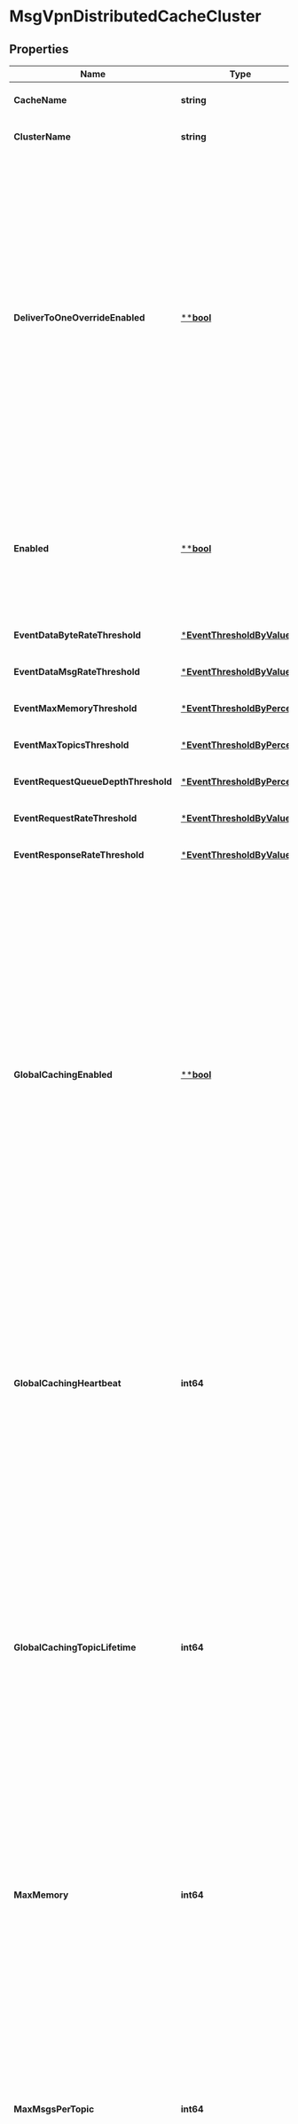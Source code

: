 # MsgVpnDistributedCacheCluster

## Properties
Name | Type | Description | Notes
------------ | ------------- | ------------- | -------------
**CacheName** | **string** | The name of the Distributed Cache. | [optional] [default to null]
**ClusterName** | **string** | The name of the Cache Cluster. | [optional] [default to null]
**DeliverToOneOverrideEnabled** | [****bool**](*bool.md) | Enable or disable deliver-to-one override for the Cache Cluster. Modifying this attribute while the object (or the relevant part of the object) is administratively enabled may be service impacting as enabled will be temporarily set to false to apply the change. Changes to this attribute are synchronized to HA mates and replication sites via config-sync. The default value is &#x60;true&#x60;. | [optional] [default to null]
**Enabled** | [****bool**](*bool.md) | Enable or disable the Cache Cluster. Changes to this attribute are synchronized to HA mates and replication sites via config-sync. The default value is &#x60;false&#x60;. | [optional] [default to null]
**EventDataByteRateThreshold** | [***EventThresholdByValue**](EventThresholdByValue.md) |  | [optional] [default to null]
**EventDataMsgRateThreshold** | [***EventThresholdByValue**](EventThresholdByValue.md) |  | [optional] [default to null]
**EventMaxMemoryThreshold** | [***EventThresholdByPercent**](EventThresholdByPercent.md) |  | [optional] [default to null]
**EventMaxTopicsThreshold** | [***EventThresholdByPercent**](EventThresholdByPercent.md) |  | [optional] [default to null]
**EventRequestQueueDepthThreshold** | [***EventThresholdByPercent**](EventThresholdByPercent.md) |  | [optional] [default to null]
**EventRequestRateThreshold** | [***EventThresholdByValue**](EventThresholdByValue.md) |  | [optional] [default to null]
**EventResponseRateThreshold** | [***EventThresholdByValue**](EventThresholdByValue.md) |  | [optional] [default to null]
**GlobalCachingEnabled** | [****bool**](*bool.md) | Enable or disable global caching for the Cache Cluster. When enabled, the Cache Instances will fetch topics from remote Home Cache Clusters when requested, and subscribe to those topics to cache them locally. When disabled, the Cache Instances will remove all subscriptions and cached messages for topics from remote Home Cache Clusters. Changes to this attribute are synchronized to HA mates and replication sites via config-sync. The default value is &#x60;false&#x60;. | [optional] [default to null]
**GlobalCachingHeartbeat** | **int64** | The heartbeat interval, in seconds, used by the Cache Instances to monitor connectivity with the remote Home Cache Clusters. Changes to this attribute are synchronized to HA mates and replication sites via config-sync. The default value is &#x60;3&#x60;. | [optional] [default to null]
**GlobalCachingTopicLifetime** | **int64** | The topic lifetime, in seconds. If no client requests are received for a given global topic over the duration of the topic lifetime, then the Cache Instance will remove the subscription and cached messages for that topic. A value of 0 disables aging. Changes to this attribute are synchronized to HA mates and replication sites via config-sync. The default value is &#x60;3600&#x60;. | [optional] [default to null]
**MaxMemory** | **int64** | The maximum memory usage, in megabytes (MB), for each Cache Instance in the Cache Cluster. Changes to this attribute are synchronized to HA mates and replication sites via config-sync. The default value is &#x60;2048&#x60;. | [optional] [default to null]
**MaxMsgsPerTopic** | **int64** | The maximum number of messages per topic for each Cache Instance in the Cache Cluster. When at the maximum, old messages are removed as new messages arrive. Changes to this attribute are synchronized to HA mates and replication sites via config-sync. The default value is &#x60;1&#x60;. | [optional] [default to null]
**MaxRequestQueueDepth** | **int64** | The maximum queue depth for cache requests received by the Cache Cluster. Changes to this attribute are synchronized to HA mates and replication sites via config-sync. The default value is &#x60;100000&#x60;. | [optional] [default to null]
**MaxTopicCount** | **int64** | The maximum number of topics for each Cache Instance in the Cache Cluster. Changes to this attribute are synchronized to HA mates and replication sites via config-sync. The default value is &#x60;2000000&#x60;. | [optional] [default to null]
**MsgLifetime** | **int64** | The message lifetime, in seconds. If a message remains cached for the duration of its lifetime, the Cache Instance will remove the message. A lifetime of 0 results in the message being retained indefinitely. Changes to this attribute are synchronized to HA mates and replication sites via config-sync. The default value is &#x60;0&#x60;. | [optional] [default to null]
**MsgVpnName** | **string** | The name of the Message VPN. | [optional] [default to null]
**NewTopicAdvertisementEnabled** | [****bool**](*bool.md) | Enable or disable the advertising, onto the message bus, of new topics learned by each Cache Instance in the Cache Cluster. Changes to this attribute are synchronized to HA mates and replication sites via config-sync. The default value is &#x60;false&#x60;. | [optional] [default to null]

[[Back to Model list]](../README.md#documentation-for-models) [[Back to API list]](../README.md#documentation-for-api-endpoints) [[Back to README]](../README.md)

